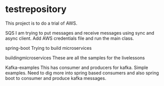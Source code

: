 # testrepository

This project is to do a trial of AWS.

SQS
I am trying to put messages and receive messages using sync and async client. 
Add AWS credentials file and run the main class.

spring-boot
Trying to build microservices

buildingmicroservices
These are all the samples for the livelessons

Kafka-examples
This has consumer and producers for kafka. Simple examples. Need to dig more into spring based consumers and also spring boot to consumer and produce kafka messages.
